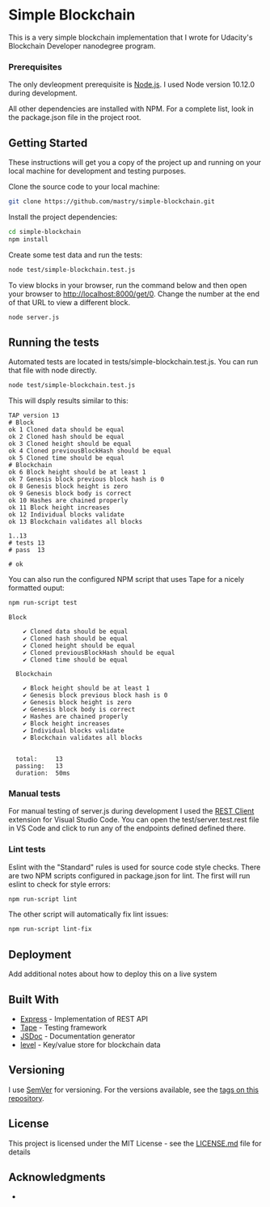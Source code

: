 # Simple Blockchain
This is a very simple blockchain implementation that I wrote for Udacity's Blockchain Developer nanodegree program.


### Prerequisites

The only devleopment prerequisite is [Node.js](https://nodejs.org). I used Node version 10.12.0 during development.

All other dependencies are installed with NPM. For a complete list, look in the package.json file in the project root.


## Getting Started

These instructions will get you a copy of the project up and running on your local machine for development and testing purposes. 

Clone the source code to your local machine:
``` bash
git clone https://github.com/mastry/simple-blockchain.git
```

Install the project dependencies:
```bash
cd simple-blockchain
npm install
```

Create some test data and run the tests:
```bash
node test/simple-blockchain.test.js
```

To view blocks in your browser, run the command below and then open your browser to [http://localhost:8000/get/0](http://localhost:8000/get/0). Change the number at the end of that URL to view a different block.
```bash
node server.js
```

## Running the tests

Automated tests are located in tests/simple-blockchain.test.js. You can run that file with node directly.

```bash
node test/simple-blockchain.test.js
```

This will dsply results similar to this:
```
TAP version 13
# Block
ok 1 Cloned data should be equal
ok 2 Cloned hash should be equal
ok 3 Cloned height should be equal
ok 4 Cloned previousBlockHash should be equal
ok 5 Cloned time should be equal
# Blockchain
ok 6 Block height should be at least 1
ok 7 Genesis block previous block hash is 0
ok 8 Genesis block height is zero
ok 9 Genesis block body is correct
ok 10 Hashes are chained properly
ok 11 Block height increases
ok 12 Individual blocks validate
ok 13 Blockchain validates all blocks

1..13
# tests 13
# pass  13

# ok
```

You can also run the configured NPM script that uses Tape for a nicely formatted ouput:
```bash
npm run-script test
```

```
Block

    ✔ Cloned data should be equal
    ✔ Cloned hash should be equal
    ✔ Cloned height should be equal
    ✔ Cloned previousBlockHash should be equal
    ✔ Cloned time should be equal

  Blockchain

    ✔ Block height should be at least 1
    ✔ Genesis block previous block hash is 0
    ✔ Genesis block height is zero
    ✔ Genesis block body is correct
    ✔ Hashes are chained properly
    ✔ Block height increases
    ✔ Individual blocks validate
    ✔ Blockchain validates all blocks


  total:     13
  passing:   13
  duration:  50ms
```

### Manual tests
For manual testing of server.js during development I used the [REST Client](https://marketplace.visualstudio.com/items?itemName=humao.rest-client) extension for Visual Studio Code. You can open the test/server.test.rest file in VS Code and click to run any of the endpoints defined defined there.  

### Lint tests

Eslint with the "Standard" rules is used for source code style checks. There are two NPM scripts configured in package.json for lint. The first will run eslint to check for style errors:

```bash
npm run-script lint
```

The other script will automatically fix lint issues:
```bash 
npm run-script lint-fix
```

## Deployment

Add additional notes about how to deploy this on a live system

## Built With

* [Express](http://www.dropwizard.io/1.0.2/docs/) - Implementation of REST API
* [Tape](https://maven.apache.org/) - Testing framework
* [JSDoc](https://rometools.github.io/rome/) - Documentation generator
* [level](http://leveldb.org) - Key/value store for blockchain data


## Versioning

I use [SemVer](http://semver.org/) for versioning. For the versions available, see the [tags on this repository](https://github.com/mastry/simple-blockchain/tags). 

## License

This project is licensed under the MIT License - see the [LICENSE.md](LICENSE.md) file for details

## Acknowledgments

* 

